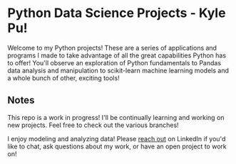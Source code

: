 # Python Data Science Projects - Kyle Pu!
Welcome to my Python projects! These are a series of applications and programs I made to take advantage of all the great capabilities Python has to offer! You'll observe an exploration of Python fundamentals to Pandas data analysis and manipulation to scikit-learn machine learning models and a whole bunch of other, exciting tools!

## Notes
This repo is a work in progress! I'll be continually learning and working on new projects. Feel free to check out the various branches!

I enjoy modeling and analyzing data! Please [reach out](linkedin.com/in/kyle-pu) on LinkedIn if you'd like to chat, ask questions about my work, or have an open project to work on!

